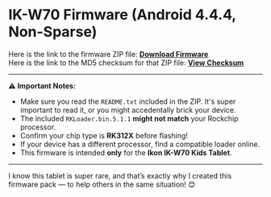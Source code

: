 # IK-W70 Firmware (Android 4.4.4, Non-Sparse)

Here is the link to the firmware ZIP file: **[Download Firmware](https://your-upload-link-here)**  
Here is the link to the MD5 checksum for that ZIP file: **[View Checksum](https://github.com/HamzahHossam12121/IK-W70-Frimware/blob/main/checksum.txt)**  

---

**⚠️ Important Notes:**

- Make sure you read the `README.txt` included in the ZIP. It's super important to read it, or you might accedentally brick your device.
- The included `RKLoader.bin.5.1.1` **might not match** your Rockchip processor.
- Confirm your chip type is **RK312X** before flashing!
- If your device has a different processor, find a compatible loader online.
- This firmware is intended **only** for the **Ikon IK-W70 Kids Tablet**.

---

I know this tablet is super rare, and that’s exactly why I created this firmware pack — to help others in the same situation! 😊
